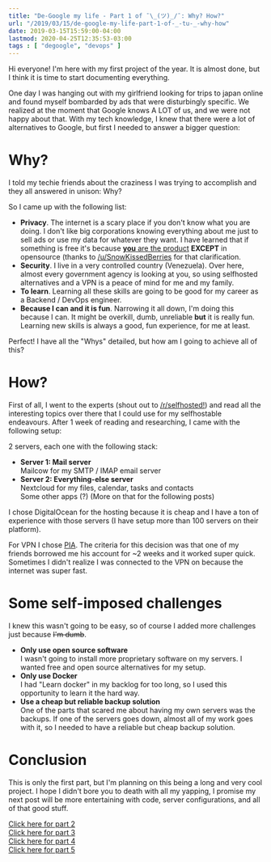```yaml
---
title: "De-Google my life - Part 1 of ¯\_(ツ)_/¯: Why? How?"
url: "/2019/03/15/de-google-my-life-part-1-of-_-tu-_-why-how"
date: 2019-03-15T15:59:00-04:00
lastmod: 2020-04-25T12:35:53-03:00
tags : [ "degoogle", "devops" ]
---
```


Hi everyone! I'm here with my first project of the year. It is almost done, but I think it is time to start documenting everything.

One day I was hanging out with my girlfriend looking for trips to japan online and found myself bombarded by ads that were disturbingly specific. We realized at the moment that Google knows A LOT of us, and we were not happy about that. With my tech knowledge, I knew that there were a lot of alternatives to Google, but first I needed to answer a bigger question:

# Why?

I told my techie friends about the craziness I was trying to accomplish and they all answered in unison: Why?

So I came up with the following list:

*   **Privacy**. The internet is a scary place if you don't know what you are doing. I don't like big corporations knowing everything about me just to sell ads or use my data for whatever they want. I have learned that if something is free it's because [**you** are the product](https://twitter.com/rogergonzalez21/status/1067816233125494784) **EXCEPT** in opensource (thanks to [/u/SnowKissedBerries](https://www.reddit.com/user/SnowKissedBerries) for that clarification.
*   **Security**. I live in a very controlled country (Venezuela). Over here, almost every government agency is looking at you, so using selfhosted alternatives and a VPN is a peace of mind for me and my family.
*   **To learn**. Learning all these skills are going to be good for my career as a Backend / DevOps engineer.
*   **Because I can and it is fun**. Narrowing it all down, I'm doing this because I can. It might be overkill, dumb, unreliable **but** it is really fun. Learning new skills is always a good, fun experience, for me at least.

Perfect! I have all the "Whys" detailed, but how am I going to achieve all of this?

# How?

First of all, I went to the experts (shout out to [/r/selfhosted!](https://www.reddit.com/r/selfhosted)) and read all the interesting topics over there that I could use for my selfhostable endeavours. After 1 week of reading and researching, I came with the following setup:

2 servers, each one with the following stack:

*   **Server 1: Mail server**  
    Mailcow for my SMTP / IMAP email server
*   **Server 2: Everything-else server**  
    Nextcloud for my files, calendar, tasks and contacts  
    Some other apps (?) (More on that for the following posts)

I chose DigitalOcean for the hosting because it is cheap and I have a ton of experience with those servers (I have setup more than 100 servers on their platform).

For VPN I chose [PIA](https://www.privateinternetaccess.com/pages/buy-a-vpn/1218buyavpn?invite=U2FsdGVkX1_cGyzYzdmeUMjhrUAwTzDBCMY-PsW-pXA%2CSawh3XnBRwlSt_9084reCHGX1Kk). The criteria for this decision was that one of my friends borrowed me his account for ~2 weeks and it worked super quick. Sometimes I didn't realize I was connected to the VPN on because the internet was super fast.

# Some self-imposed challenges

I knew this wasn't going to be easy, so of course I added more challenges just because <s>I'm dumb</s>.

*   **Only use open source software**  
    I wasn't going to install more proprietary software on my servers. I wanted free and open source alternatives for my setup.
*   **Only use Docker**  
    I had "Learn docker" in my backlog for too long, so I used this opportunity to learn it the hard way.
*   **Use a cheap but reliable backup solution**  
    One of the parts that scared me about having my own servers was the backups. If one of the servers goes down, almost all of my work goes with it, so I needed to have a reliable but cheap backup solution.

# Conclusion

This is only the first part, but I'm planning on this being a long and very cool project. I hope I didn't bore you to death with all my yapping, I promise my next post will be more entertaining with code, server configurations, and all of that good stuff.

[Click here for part 2](https://blog.rogs.me/2019/03/22/de-google-my-life-part-2-of-_-tu-_-servers-and-emails/)  
[Click here for part 3](https://blog.rogs.me/2019/03/29/de-google-my-life-part-3-of-_-tu-_-nextcloud-collabora/)  
[Click here for part 4](https://blog.rogs.me/2019/11/20/de-google-my-life-part-4-of-_-tu-_-dokuwiki-ghost/)  
[Click here for part 5](https://blog.rogs.me/2019/11/27/de-google-my-life-part-5-of-_-tu-_-backups/)
